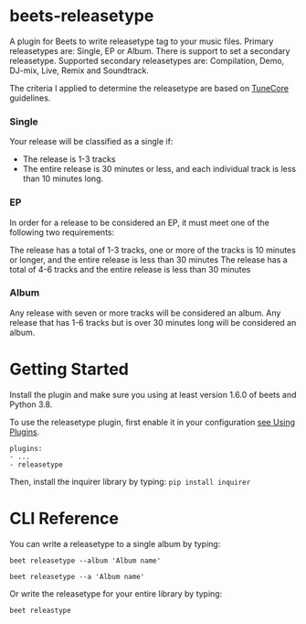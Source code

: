 # beets-releasetype
A plugin for Beets to write releasetype tag to your music files. Primary releasetypes are: Single, EP or Album. There is support to set a secondary releasetype. Supported secondary releasetypes are: Compilation, Demo, DJ-mix, Live, Remix and Soundtrack.

The criteria I applied to determine the releasetype are based on [TuneCore](https://support.tunecore.com/hc/en-ca/articles/115006689928-What-is-the-difference-between-a-Single-an-EP-and-an-Album-) guidelines.

### Single
Your release will be classified as a single if:
* The release is 1-3 tracks
* The entire release is 30 minutes or less, and each individual track is less than 10 minutes long.

### EP
In order for a release to be considered an EP, it must meet one of the following two requirements:

The release has a total of 1-3 tracks, one or more of the tracks is 10 minutes or longer, and the entire release is less than 30 minutes
The release has a total of 4-6 tracks and the entire release is less than 30 minutes

### Album
Any release with seven or more tracks will be considered an album.
Any release that has 1-6 tracks but is over 30 minutes long will be considered an album.

# Getting Started
Install the plugin and make sure you using at least version 1.6.0 of beets and Python 3.8.

To use the releasetype plugin, first enable it in your configuration [see Using Plugins](https://beets.readthedocs.io/en/latest/plugins/index.html#using-plugins). 
```
plugins:
- ...
- releasetype
```
Then, install the inquirer library by typing:
`pip install inquirer`

# CLI Reference
You can write a releasetype to a single album by typing:

`beet releasetype --album 'Album name'`

`beet releasetype --a 'Album name'`

Or write the releasetype for your entire library by typing:

`beet releastype`
